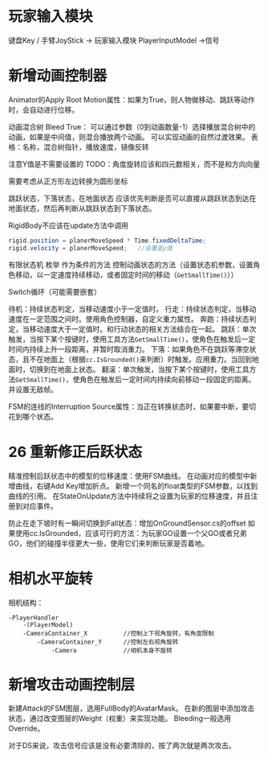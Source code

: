 ﻿# 玩家输入模块

键盘Key / 手臂JoyStick -> 玩家输入模块 PlayerInputModel ->信号



# 新增动画控制器

Animator的Apply Root Motion属性：如果为True，则人物做移动、跳跃等动作时，会自动进行位移。

动画混合树 Bleed True：
可以通过参数（0到动画数量-1）选择播放混合树中的动画，如果是中间值，则混合播放两个动画。
可以实现动画的自然过渡效果。
表格：名称，混合树指针，播放速度，镜像反转

注意Y值是不需要设置的
TODO：角度旋转应该和四元数相关，而不是和方向向量

需要考虑从正方形左边转换为圆形坐标

跳跃状态，下落状态，在地面状态
应该优先判断是否可以直接从跳跃状态到达在地面状态，然后再判断从跳跃状态到下落状态。

RigidBody不应该在update方法中调用

```C#
rigid.position = planerMoveSpeed * Time.fixedDeltaTime;
rigid.velocity = planerMoveSpeed; 	//会覆盖y值
```

有限状态机
枚举
作为条件的方法
控制动画状态的方法（设置状态机参数，设置角色移动，以一定速度持续移动，或者固定时间的移动（`GetSmallTime()`））

Switch循环（可能需要嵌套）


待机：持续状态判定，当移动速度小于一定值时。
行走：持续状态判定，当移动速度在一定范围之间时。使用角色控制器，自定义重力属性。
奔跑：持续状态判定，当移动速度大于一定值时。和行动状态的相关方法结合在一起。
跳跃：单次触发，当按下某个按键时，使用工具方法`GetSmallTime()`，使角色在触发后一定时间内持续上升一段距离，并暂时取消重力。
下落：如果角色不在跳跃等滞空状态，且不在地面上（根据`cc.IsGrounded()`来判断）时触发。应用重力。当回到地面时，切换到在地面上状态。
翻滚：单次触发，当按下某个按键时，使用工具方法`GetSmallTime()`，使角色在触发后一定时间内持续向前移动一段固定的距离。并设置无敌帧。

FSM的连线的Interruption Source属性：当正在转换状态时，如果要中断，要切花到哪个状态。

# 26 重新修正后跃状态

精准控制后跃状态中的模型的位移速度：使用FSM曲线。
在动画对应的模型中新增曲线，右键Add Key增加折点。
新增一个同名的float类型的FSM参数，以找到曲线的引用。
在StateOnUpdate方法中持续将之设置为玩家的位移速度，并且注册到对应事件。

防止在走下坡时有一瞬间切换到Fall状态：增加OnGroundSensor.cs的offset
如果使用cc.IsGrounded，应该可行的方法：为玩家GO设置一个父GO或者兄弟GO，他们的碰撞半径更大一些，使用它们来判断玩家是否着地。

# 相机水平旋转

相机结构：
```
-PlayerHandler
    -(PlayerModel)
    -CameraContainer_X          //控制上下视角旋转，有角度限制
        -CameraContainer_Y      //控制左右视角旋转   
            -Camera             //相机本身不旋转
```

# 新增攻击动画控制层

新建Attack的FSM图层，选用FullBody的AvatarMask。
在新的图层中添加攻击状态，通过改变图层的Weight（权重）来实现功能。
Bleeding一般选用Override。

对于DS来说，攻击信号应该是没有必要清除的，按了两次就是两次攻击。






